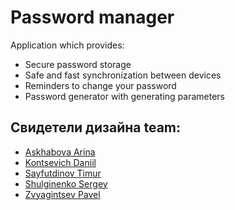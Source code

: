 # Password manager

Application which provides:
* Secure password storage
* Safe and fast synchronization between devices
* Reminders to change your password
* Password generator with generating parameters

## Свидетели дизайна team:
* [Askhabova Arina](https://github.com/arishask)
* [Kontsevich Daniil](https://github.com/kontsevich-daniil)
* [Sayfutdinov Timur](https://github.com/TeeeMur)
* [Shulginenko Sergey](https://github.com/londonwaterloo)
* [Zvyagintsev Pavel](https://github.com/Pavel196731)

